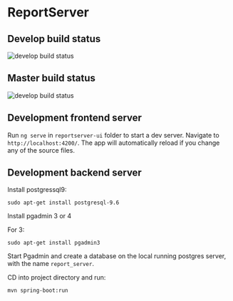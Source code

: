 # ReportServer

## Develop build status

![develop build status](https://travis-ci.com/robnn/reportserver.svg?token=1gPHpTfqK7tHXxSEHjKq&amp;branch=develop)

## Master build status

![develop build status](https://travis-ci.com/robnn/reportserver.svg?token=1gPHpTfqK7tHXxSEHjKq&amp;branch=master)

## Development frontend server

Run `ng serve` in `reportserver-ui` folder to start a dev server. Navigate to `http://localhost:4200/`. The app will automatically reload if you change any of the source files.

## Development backend server

Install postgressql9:

`sudo apt-get install postgresql-9.6`

Install pgadmin 3 or 4

For 3:

`sudo apt-get install pgadmin3`

Start Pgadmin and create a database on the local running postgres server, with the name `report_server`.

CD into project directory and run:

`mvn spring-boot:run`